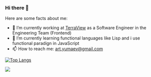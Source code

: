 ### Hi there 👋


Here are some facts about me:

- 🔭 I’m currently working at [TerraView](https://www.terraview.co) as a Software Engineer in the Engineering Team (Frontend)
- 🌱 I’m currently learning functional languages like Lisp and i use functional paradign in JavaScript
- 📫 How to reach me: art.yumaev@gmail.com


[![Top Langs](https://github-readme-stats.vercel.app/api/top-langs/?username=arturyumaev&layout=compact)](https://github.com/anuraghazra/github-readme-stats)

<span>
  <img align="left" src="https://github-readme-stats.vercel.app/api?username=arturyumaev&count_private=true&show_icons=true"/>
</span>


